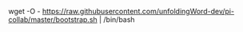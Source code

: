 


wget -O - https://raw.githubusercontent.com/unfoldingWord-dev/pi-collab/master/bootstrap.sh | /bin/bash


